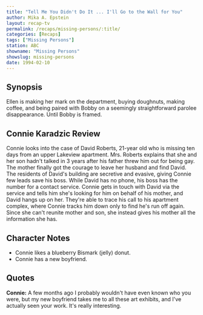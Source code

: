 ```yaml
---
title: "Tell Me You Didn't Do It ... I'll Go to the Wall for You"
author: Mika A. Epstein
layout: recap-tv
permalink: /recaps/missing-persons/:title/
categories: [Recaps]
tags: ["Missing Persons"]
station: ABC
showname: "Missing Persons"
showslug: missing-persons
date: 1994-02-10
---
```


## Synopsis

Ellen is making her mark on the department, buying doughnuts, making coffee, and being paired with Bobby on a seemingly straightforward parolee disappearance. Until Bobby is framed.

## Connie Karadzic Review

Connie looks into the case of David Roberts, 21-year old who is missing ten days from an upper Lakeview apartment. Mrs. Roberts explains that she and her son hadn't talked in 3 years after his father threw him out for being gay. The mother finally got the courage to leave her husband and find David. The residents of David's building are secretive and evasive, giving Connie few leads save his boss. While David has no phone, his boss has the number for a contact service. Connie gets in touch with David via the service and tells him she's looking for him on behalf of his mother, and David hangs up on her. They're able to trace his call to his apartment complex, where Connie tracks him down only to find he's run off again. Since she can't reunite mother and son, she instead gives his mother all the information she has.

## Character Notes

* Connie likes a blueberry Bismark (jelly) donut.  
* Connie has a new boyfriend.

## Quotes

**Connie:** A few months ago I probably wouldn't have even known who you were, but my new boyfriend takes me to all these art exhibits, and I've actually seen your work. It's really interesting.
